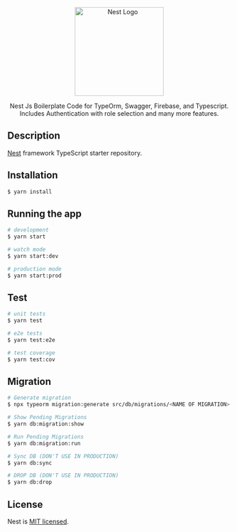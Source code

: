 <p align="center">
  <a href="http://nestjs.com/" target="blank"><img src="https://nestjs.com/img/logo-small.svg" width="200" alt="Nest Logo" /></a>
</p>

[circleci-image]: https://img.shields.io/circleci/build/github/nestjs/nest/master?token=abc123def456
[circleci-url]: https://circleci.com/gh/nestjs/nest

  <p align="center">Nest Js Boilerplate Code for TypeOrm, Swagger, Firebase, and Typescript. Includes Authentication with role selection and many more features.</p>
    <p align="center">

  <!--[![Backers on Open Collective](https://opencollective.com/nest/backers/badge.svg)](https://opencollective.com/nest#backer)
  [![Sponsors on Open Collective](https://opencollective.com/nest/sponsors/badge.svg)](https://opencollective.com/nest#sponsor)-->

## Description

[Nest](https://github.com/nestjs/nest) framework TypeScript starter repository.

## Installation

```bash
$ yarn install
```

## Running the app

```bash
# development
$ yarn start

# watch mode
$ yarn start:dev

# production mode
$ yarn start:prod
```

## Test

```bash
# unit tests
$ yarn test

# e2e tests
$ yarn test:e2e

# test coverage
$ yarn test:cov
```
## Migration

```bash
# Generate migration
$ npx typeorm migration:generate src/db/migrations/<NAME OF MIGRATION> -d dist/db/typeorm.datasource.js 

# Show Pending Migrations
$ yarn db:migration:show

# Run Pending Migrations
$ yarn db:migration:run

# Sync DB (DON'T USE IN PRODUCTION)
$ yarn db:sync

# DROP DB (DON'T USE IN PRODUCTION)
$ yarn db:drop
```


## License

Nest is [MIT licensed](LICENSE).
